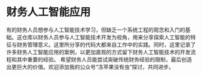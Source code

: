 # 财务人工智能应用
有的财务人员想参与人工智能技术学习，但缺乏一个系统工程的观念和入门的基础。这仓库以财务人员参与人工智能技术开发为视角，用来分享探索人工智能的特征与财务管理意义。这里所分享的代码大都来自工作中的实践。同时，这里记录了许多财务人工智能应用的案例，以更加直观的方式留下财务人工智能技术的开发流程和其中重要的经验。 希望财务人员能尝试突破传统财务经验的限制，最后创造出更巨大的价值。欢迎添加我的公众号“冻苹果没有虫”探讨，共同进步。
